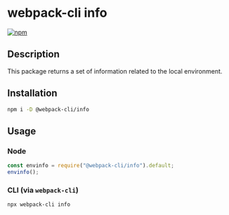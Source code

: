 # webpack-cli info

[![npm](https://img.shields.io/npm/dm/@webpack-cli/info.svg)](https://www.npmjs.com/package/@webpack-cli/info)

## Description

This package returns a set of information related to the local environment.

## Installation

```bash
npm i -D @webpack-cli/info
```

## Usage

### Node

```js
const envinfo = require("@webpack-cli/info").default;
envinfo();
```

### CLI (via `webpack-cli`)

```bash
npx webpack-cli info
```
